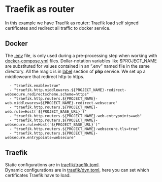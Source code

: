 # Traefik as router  
In this example we have Traefik as router: Traefik load self signed certificates and redirect all traffic to docker service.

## Docker 
The [.env](.env) file, is only used during a pre-processing step when working with [docker-compose.yml](docker-compose.yml)  files. Dollar-notation variables like $PROJECT_NAME are substituted for values contained in an “.env” named file in the same directory.
All the magic is in [label](docker-compose.yml#L16) section of **php** service. We set up a middleweare that redirect http to https.

      - "traefik.enable=true"  
      - "traefik.http.middlewares.${PROJECT_NAME}-redirect-websecure.redirectscheme.scheme=https"  
      - "traefik.http.routers.${PROJECT_NAME}-web.middlewares=${PROJECT_NAME}-redirect-websecure"  
      - "traefik.http.routers.${PROJECT_NAME}-web.rule=Host(`${PROJECT_BASE_URL}`)"  
      - "traefik.http.routers.${PROJECT_NAME}-web.entrypoints=web"  
      - "traefik.http.routers.${PROJECT_NAME}-websecure.rule=Host(`${PROJECT_BASE_URL}`)"  
      - "traefik.http.routers.${PROJECT_NAME}-websecure.tls=true"  
      - "traefik.http.routers.${PROJECT_NAME}-websecure.entrypoints=websecure"

  
## Traefik  
Static configurations are in [traefik/traefik.toml](traefik/traefik.toml).  
Dynamic configurations are in [traefik/dyn.toml](traefik/dyn.toml), here you can set which certificates Traefik have to load.

